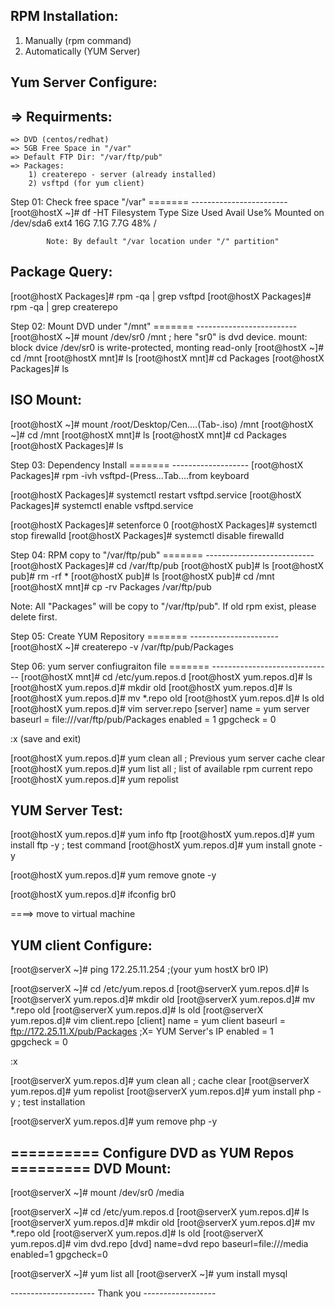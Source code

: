 RPM Installation:
-----------------
 1. Manually (rpm command)
 2. Automatically (YUM Server)

Yum Server Configure:
---------------------
 => Requirments:
 ---------------
	=> DVD (centos/redhat)
	=> 5GB Free Space in "/var"
	=> Default FTP Dir: "/var/ftp/pub"
  	=> Packages: 
		1) createrepo - server (already installed)
		2) vsftpd (for yum client)

 Step 01: Check free space "/var"
 ======= ------------------------
 [root@hostX ~]# df -HT
 Filesystem    Type     Size   Used  Avail Use% Mounted on
 /dev/sda6     ext4      16G   7.1G   7.7G  48% /

            Note: By default "/var location under "/" partition"


Package Query:
--------------
 [root@hostX Packages]# rpm -qa | grep vsftpd
 [root@hostX Packages]# rpm -qa | grep createrepo

 Step 02: Mount DVD under "/mnt"
 ======= -------------------------  		
  [root@hostX ~]# mount /dev/sr0 /mnt   ; here "sr0" is dvd device.
  mount: block dvice /dev/sr0 is write-protected, monting read-only
  [root@hostX ~]# cd /mnt
  [root@hostX mnt]# ls
  [root@hostX mnt]# cd Packages
  [root@hostX Packages]#  ls

ISO Mount:
----------
  [root@hostX ~]# mount /root/Desktop/Cen....(Tab-.iso)  /mnt
  [root@hostX ~]# cd /mnt 
  [root@hostX mnt]# ls
  [root@hostX mnt]# cd Packages
  [root@hostX Packages]#  ls

 Step 03: Dependency Install 
 ======= -------------------
  [root@hostX Packages]# rpm -ivh vsftpd-(Press...Tab....from keyboard

  [root@hostX Packages]# systemctl restart vsftpd.service
  [root@hostX Packages]# systemctl enable vsftpd.service

  [root@hostX Packages]# setenforce 0
  [root@hostX Packages]# systemctl stop firewalld
  [root@hostX Packages]# systemctl disable firewalld

 Step 04: RPM copy to "/var/ftp/pub"
 ======= ---------------------------  
[root@hostX Packages]# cd /var/ftp/pub
[root@hostX pub]# ls
[root@hostX pub]# rm -rf * 
[root@hostX pub]# ls
[root@hostX pub]# cd /mnt
[root@hostX mnt]# cp -rv Packages /var/ftp/pub

Note: All "Packages" will be copy to "/var/ftp/pub". If old 
rpm exist, please delete first.

Step 05: Create YUM Repository 
======= ----------------------
[root@hostX ~]# createrepo -v /var/ftp/pub/Packages

Step 06: yum server confiugraiton file 
======= ------------------------------
[root@hostX mnt]# cd /etc/yum.repos.d
[root@hostX yum.repos.d]# ls
[root@hostX yum.repos.d]# mkdir old
[root@hostX yum.repos.d]# ls
[root@hostX yum.repos.d]# mv *.repo old
[root@hostX yum.repos.d]# ls
 old
[root@hostX yum.repos.d]# vim server.repo
 [server]
 name = yum server
 baseurl = file:///var/ftp/pub/Packages
 enabled = 1
 gpgcheck = 0

:x (save and exit)

[root@hostX yum.repos.d]# yum clean all  ; Previous yum server cache clear
[root@hostX yum.repos.d]# yum list all   ; list of available rpm current repo
[root@hostX yum.repos.d]# yum repolist  

YUM Server Test:
----------------
[root@hostX yum.repos.d]# yum info ftp
[root@hostX yum.repos.d]# yum install ftp -y  ; test command
[root@hostX yum.repos.d]# yum install gnote -y 

[root@hostX yum.repos.d]# yum remove gnote -y

[root@hostX yum.repos.d]# ifconfig br0

====> move to virtual machine 
 
YUM client Configure:
--------------------
[root@serverX ~]# ping 172.25.11.254   ;(your yum hostX br0 IP)

[root@serverX ~]# cd /etc/yum.repos.d
[root@serverX yum.repos.d]# ls
[root@serverX yum.repos.d]# mkdir old
[root@serverX yum.repos.d]# mv *.repo old
[root@serverX yum.repos.d]# ls
 old
[root@serverX yum.repos.d]# vim client.repo
 [client]
 name = yum client
 baseurl = ftp://172.25.11.X/pub/Packages           ;X= YUM Server's IP
 enabled = 1    
 gpgcheck = 0

:x

[root@serverX yum.repos.d]# yum clean all  ; cache clear 
[root@serverX yum.repos.d]# yum repolist 
[root@serverX yum.repos.d]# yum install php -y   ; test installation

[root@serverX yum.repos.d]# yum remove php -y

========== Configure DVD as YUM Repos =========
DVD Mount:
----------
[root@serverX ~]# mount /dev/sr0 /media

[root@serverX ~]# cd /etc/yum.repos.d
[root@serverX yum.repos.d]# ls
[root@serverX yum.repos.d]# mkdir old
[root@serverX yum.repos.d]# mv *.repo old
[root@serverX yum.repos.d]# ls
 old
[root@serverX yum.repos.d]# vim dvd.repo
[dvd]
 name=dvd repo
 baseurl=file:///media
 enabled=1
 gpgcheck=0

[root@serverX ~]# yum list all
[root@serverX ~]# yum install mysql

 --------------------- Thank you ------------------















